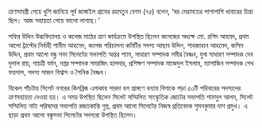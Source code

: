 ত্রাণসামগ্রী পেয়ে খুশি জানিয়ে পূর্ব জাঙ্গাইল গ্রামের রহমতুন বেগম (৭৫) বলেন, ‘ঘর মেরামতের পাশাপাশি খাবারের চিন্তা ছিল। আজ সহায়তা পেয়ে ভালো লাগছে।’

সফির উদ্দিন উচ্চবিদ্যালয় ও কলেজ মাঠের ত্রাণ কার্যক্রমে উপস্থিত ছিলেন কলেজের অধ্যক্ষ মো. রশিদ আহমদ, প্রথম আলো ট্রাস্টের নির্বাহী শামীম আহমেদ, কলেজ পরিচালনা কমিটির সদস্য আছাব উদ্দিন, শাহজাহান আহমেদ, জসিম উদ্দিন, প্রথম আলো বন্ধু সভা সিলেটের সভাপতি অন্তর শ্যাম, সাধারণ সম্পাদক সমীর বৈষ্ণব, যুগ্ম সাধারণ সম্পাদক দেব দুলাল রায়, গায়ত্রী বর্মন, দপ্তর সম্পাদক সমরজিৎ হালদার, প্রশিক্ষণ সম্পাদক মাজেদুল ইসলাম, ম্যাগাজিন সম্পাদক শেখ ফয়সাল, সদস্য সাজন বিশ্বাস ও সৈনিক বৈষ্ণব।

বিকেল পাঁচটায় সিলেট নগরের কিনব্রিজ এলাকায় সারদা হল প্রাঙ্গণে বন্যায় বিপাকে পড়া ৫০টি পরিবারের সদস্যদের ত্রাণসহায়তা দেওয়া হয়। এ সময় উপস্থিত ছিলেন সিলেট সম্মিলিত সাংস্কৃতিক জোটের সভাপতি শামসুল আলম, সিলেট সম্মিলিত নাট্য পরিষদের সভাপতি রজতকান্তি গুপ্ত, প্রথম আলো সিলেটের নিজস্ব প্রতিবেদক সুমনকুমার দাশ প্রমুখ। এ ছাড়া প্রথম আলো বন্ধুসভা সিলেটের সদস্যরা উপস্থিত ছিলেন।
